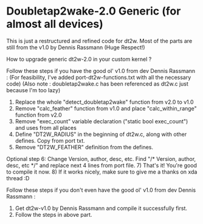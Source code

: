 # Doubletap2wake-2.0 Generic (for almost all devices)

This is just a restructured and refined code for dt2w.
Most of the parts are still from the v1.0 by Dennis Rassmann (Huge Respect!)

How to upgrade generic dt2w-2.0 in your custom kernel ?

Follow these steps if you have the good ol' v1.0 from dev Dennis Rassmann :
(For feasibility, I've added port-dt2w-functions.txt with all the necessary code)
(Also note : doubletap2wake.c has been referenced as dt2w.c just because I'm too lazy)
1) Replace the whole "detect_doubletap2wake" function from v2.0 to v1.0
2) Remove "calc_feather" function from v1.0 and place "calc_within_range" function from v2.0
3) Remove "exec_count" variable declaration ("static bool exec_count") and uses from all places
4) Define "DT2W_RADIUS" in the beginning of dt2w.c, along with other defines. Copy from port txt.
5) Remove "DT2W_FEATHER" definition from the defines.

Optional step 6: Change Version, author, desc, etc. Find "/* Version, author, desc, etc */" and replace next 4 lines from port file.
7) That's it! You're good to compile it now.
8) If it works nicely, make sure to give me a thanks on xda thread :D


Follow these steps if you don't even have the good ol' v1.0 from dev Dennis Rassmann :
1) Get dt2w-v1.0 by Dennis Rassmann and compile it successfully first.
2) Follow the steps in above part.
